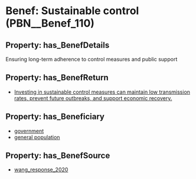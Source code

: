 # Benef: __Sustainable control__ (PBN__Benef_110)

## Property: has_BenefDetails

Ensuring long-term adherence to control measures and public support

## Property: has_BenefReturn

* [Investing in sustainable control measures can maintain low transmission rates, prevent future outbreaks, and support economic recovery.](../BenefReturn/PBN__BenefReturn_109)

## Property: has_Beneficiary

* [government](../Stakeholder/PBN__Stakeholder_73)
* [general population](../Stakeholder/PBN__Stakeholder_9)

## Property: has_BenefSource

* [wang_response_2020](../Article/PBN__Article_24)

